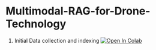 # Multimodal-RAG-for-Drone-Technology

1. Initial Data collection and indexing [![Open In Colab](https://colab.research.google.com/assets/colab-badge.svg)](https://colab.research.google.com/github/ajeetth/Multimodal-RAG-for-Drone-Technology/blob/main/RAG_for_Drone_tech.ipynb)

